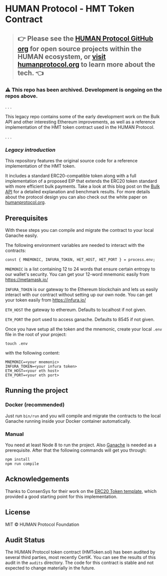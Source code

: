 # HUMAN Protocol - HMT Token Contract

> ## 👉 **Please see the [HUMAN Protocol GitHub org](https://github.com/humanprotocol/) for open source projects within the HUMAN ecosystem, or [visit humanprotocol.org](https://humanprotocol.org/) to learn more about the tech.** 👈

### :warning:  **This repo has been archived. Development is ongoing on the repos above.**



.
.
.



This legacy repo contains some of the early development work on the Bulk API and other interesting Ethereum improvements, as well as a reference implementation of the HMT token contract used in the HUMAN Protocol.



.
.
.



### *Legacy introduction*

This repository features the original source code for a reference implementation of the HMT token.

It includes a standard ERC20-compatible token along with a full implementation of a proposed EIP that extends the ERC20 token standard with more efficient bulk payments. Take a look at this blog post on the [Bulk API](https://medium.com/human-protocol/transfer-your-tokens-9-600x-more-efficiently-on-ethereum-using-the-bulk-api-fbc2f10669ed) for a detailed explanation and benchmark results. For more details about the protocol design you can also check out the white paper on [humanprotocol.org](https://humanprotocol.org).

## Prerequisites
With these steps you can compile and migrate the contract to your local Ganache easily.

The following environment variables are needed to interact with the contracts:

```
const { MNEMONIC, INFURA_TOKEN, HET_HOST, HET_PORT } = process.env;
```

`MNEMONIC` is a list containing 12 to 24 words that ensure certain entropy to our wallet's security. You can get your 12-word mnemonic easily from https://metamask.io/

`INFURA_TOKEN` is our gateway to the Ethereum blockchain and lets us easily interact with our contract without setting up our own node. You can get your token easily from https://infura.io/

`ETH_HOST` the gateway to ethereum. Defaults to localhost if not given.

`ETH_PORT` the port used to access ganache. Defaults to 8545 if not given.

Once you have setup all the token and the mnemonic, create your local `.env` file in the root of your project:

```
touch .env
```

with the following content:

```
MNEMONIC=<your mnemonic>
INFURA_TOKEN=<your infura token>
ETH_HOST=<your eth host>
ETH_PORT=<your eth port>
```

## Running the project
### Docker (recommended)
Just run `bin/run` and you will compile and migrate the contracts to the local Ganache running inside your Docker container automatically.

### Manual
You need at least Node 8 to run the project. Also [Ganache](https://truffleframework.com/ganache) is needed as a prerequisite. After that the following commands will get you through:
```
npm install
npm run compile
```

## Acknowledgements
Thanks to ConsenSys for their work on the [ERC20 Token template](https://github.com/ConsenSys/Tokens), which provided a good starting point for this implementation.

## License
MIT &copy; HUMAN Protocol Foundation

## Audit Status

The HUMAN Protocol token contract (HMToken.sol) has been audited by several third parties, most recently CertiK. You can see the results of this audit in the `audits` directory. The code for this contract is stable and not expected to change materially in the future.

